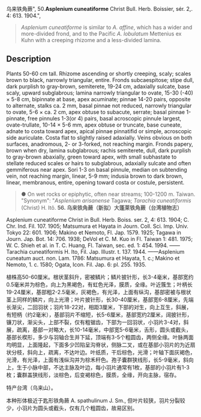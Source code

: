 乌来铁角蕨",
50.**Asplenium cuneatiforme** Christ Bull. Herb. Boissier, sér. 2,. 4: 613. 1904.",

> *Asplenium cuneatiforme* is similar to *A. affine*, which has a wider and more-divided frond, and to the Pacific *A. lobulatum* Mettenius ex Kuhn with a creeping rhizome and a less-divided lamina.

## Description
Plants 50-60 cm tall. Rhizome ascending or shortly creeping, scaly; scales brown to black, narrowly triangular, entire. Fronds subcaespitose; stipe dull, dark purplish to gray-brown, semiterete, 19-24 cm, adaxially sulcate, base scaly, upward subglabrous; lamina narrowly triangular to ovate, 15-30 (-40) × 5-8 cm, bipinnate at base, apex acuminate; pinnae 14-20 pairs, opposite to alternate, stalks ca. 2 mm, basal pinnae not reduced, narrowly triangular to ovate, 5-6 × ca. 2 cm, apex obtuse to subacute, serrate; basal pinnae 1-pinnate, free pinnules 1-3(or 4) pairs, basal acroscopic pinnule largest, ovate-trullate, 10-14 × 5-6 mm, apex obtuse or truncate, base cuneate, adnate to costa toward apex, apical pinnae pinnatifid or simple, acroscopic side auriculate. Costa flat to slightly raised adaxially. Veins obvious on both surfaces, anadromous, 2- or 3-forked, not reaching margin. Fronds papery, brown when dry, lamina subglabrous; rachis semiterete, dull, dark purplish to gray-brown abaxially, green toward apex, with small subhastate to stellate reduced scales or hairs to subglabrous, adaxially sulcate and often gemmiferous near apex. Sori 1-3 on basal pinnule, median on subtending vein, not reaching margin, linear, 5-9 mm; indusia brown to dark brown, linear, membranous, entire, opening toward costa or costule, persistent.

> ● On wet rocks or epiphytic, often near streams; 100-1200 m. Taiwan.
  "Synonym": "*Asplenium arisanense* Tagawa; *Tarachia cuneatiformis* (Christ) H. Itô.
**56. 乌来铁角蕨（新拟）大蓬莱铁角蕨（台湾植物志）**

Asplenium cuneatiforme Christ in Bull. Herb. Boiss. ser. 2, 4: 613. 1904; C. Chr. Ind. Fil. 107. 1905; Matsumura et Hayata in Journ. Coll. Sci. Imp. Univ. Tokyo 22: 601. 1906; Makino et Nemoto, Fl. Jap. 1579. 1925; Tagawa in Journ. Jap. Bot. 14: 706. 1938; DeVol et C. M. Kuo in Fl. Taiwan 1: 481. 1975; W. C. Shieh et al. in T. C. Huang, Fl. Taiwan, sec. ed. 1: 454. 1994. ——Tarachia cuneatiformis H. Ito, Fil. Jap. Illustr. t. 137. 1944. ——Asplenium cuneatum auct. non. Lam. 1786: Matsumura et Hayata, 1. c.; Makino et Nemoto, 1. c. 1580; Ogata, Icon. Fil. Jap. 6: pl. 255. 1935.

植株高50-60厘米。根状茎斜升，密被鳞片；鳞片披针形，长3-4毫米，基部宽约0.5毫米并为棕色，向上为黑褐色，有虹色光泽，膜质，全缘。叶近簇生；叶柄长19-24厘米，基部粗2-2.5毫米，灰褐色，有光泽，上面有纵沟，基部密被与根状茎上同样的鳞片，向上光滑；叶片披针形，长30-40厘米，基部宽6-8厘米，先端长渐尖，二回羽状；羽片18-22对，相距3厘米，下部的对生，向上互生，斜展，有短柄（约2毫米），基部羽片不缩短，长5-6厘米，基部宽约2厘米，阔披针形，镰刀状，渐尖头，上部不裂，仅有粗锯齿，下部为一回羽状，小羽片3-4对，斜展，疏离，基部一对略大，长10-14毫米，中部宽5-6毫米，舌形，圆头或截头，基部长楔形，多少与羽轴合生并下延，顶端有3-5个粗圆齿，两侧全缘。叶脉两面均明显，上面隆起，下面多少凹陷呈沟脊状，侧脉二叉，或在基部小羽片的为近扇状分枝，斜向上，疏离，不达叶边。叶纸质，干后棕色，光滑；叶轴下面灰褐色，光滑，有光泽，上面有浅纵沟并为棕禾秆色。孢子囊群狭线形，长5-9毫米，斜向上，生于小脉中部，不达主脉及叶边，每小羽片通常有1枚，基部的小羽片有1-3枚；囊群盖狭线形，淡棕色，后变褐棕色，膜质，全缘，开向主脉，宿存。

特产台湾（乌来山）。

本种形体极近于匙形铁角蕨 A. spathulinum J. Sm., 但叶片较狭，羽片分裂较少，小羽片为圆头或截头，仅有几个粗圆齿，故易区别。
